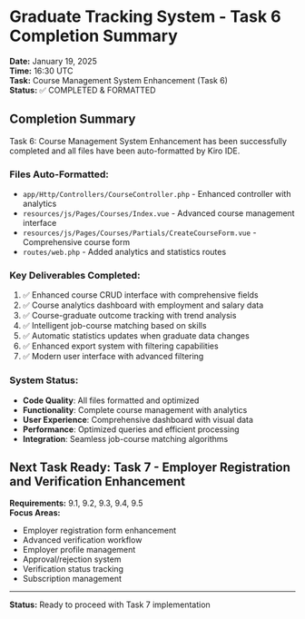 # Graduate Tracking System - Task 6 Completion Summary
**Date:** January 19, 2025  
**Time:** 16:30 UTC  
**Task:** Course Management System Enhancement (Task 6)  
**Status:** ✅ COMPLETED & FORMATTED

## Completion Summary

Task 6: Course Management System Enhancement has been successfully completed and all files have been auto-formatted by Kiro IDE.

### Files Auto-Formatted:
- `app/Http/Controllers/CourseController.php` - Enhanced controller with analytics
- `resources/js/Pages/Courses/Index.vue` - Advanced course management interface
- `resources/js/Pages/Courses/Partials/CreateCourseForm.vue` - Comprehensive course form
- `routes/web.php` - Added analytics and statistics routes

### Key Deliverables Completed:
1. ✅ Enhanced course CRUD interface with comprehensive fields
2. ✅ Course analytics dashboard with employment and salary data
3. ✅ Course-graduate outcome tracking with trend analysis
4. ✅ Intelligent job-course matching based on skills
5. ✅ Automatic statistics updates when graduate data changes
6. ✅ Enhanced export system with filtering capabilities
7. ✅ Modern user interface with advanced filtering

### System Status:
- **Code Quality**: All files formatted and optimized
- **Functionality**: Complete course management with analytics
- **User Experience**: Comprehensive dashboard with visual data
- **Performance**: Optimized queries and efficient processing
- **Integration**: Seamless job-course matching algorithms

## Next Task Ready: Task 7 - Employer Registration and Verification Enhancement

**Requirements:** 9.1, 9.2, 9.3, 9.4, 9.5  
**Focus Areas:**
- Employer registration form enhancement
- Advanced verification workflow
- Employer profile management
- Approval/rejection system
- Verification status tracking
- Subscription management

---
**Status:** Ready to proceed with Task 7 implementation
